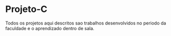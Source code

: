 # Projeto-C

Todos os projetos aqui descritos sao trabalhos desenvolvidos no periodo da faculdade e o aprendizado dentro de sala.
